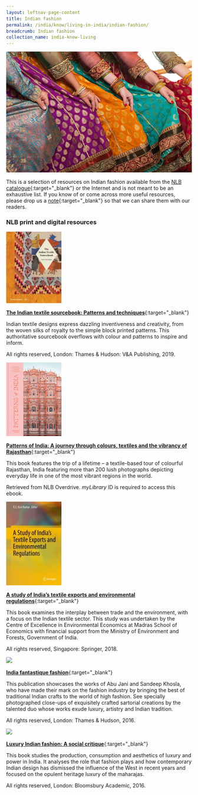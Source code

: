 ```yaml
---
layout: leftnav-page-content
title: Indian fashion
permalink: /india/know/living-in-india/indian-fashion/
breadcrumb: Indian fashion
collection_name: india-know-living
---
```


<img src="\images\india-living\indian-fashion.jpg" alt="indian-fashion" style="width:800px;" />

This is a selection of resources on Indian fashion available from the [NLB catalogue](http://catalogue.nlb.gov.sg/){:target="_blank"} or the Internet and is not meant to be an exhaustive list. If you know of or come across more useful resources, please drop us a [note](mailto:ref@nlb.gov.sg){:target="_blank"} so that we can share them with our readers.

### **NLB print and digital resources**

<img src="/images/book-covers/The-Indian-textile-sourcebook-patterns-and-techniques.jpg" style="width:150px;" />

[**The Indian textile sourcebook: Patterns and techniques**](https://eservice.nlb.gov.sg/item_holding.aspx?bid=203883903){:target="_blank"}

Indian textile designs express dazzling inventiveness and creativity, from the woven silks of royalty to the simple block printed patterns. This authoritative sourcebook overflows with colour and patterns to inspire and inform.

All rights reserved, London: Thames & Hudson: V&A Publishing, 2019.

<img src="/images/book-covers/Patterns-of-India-A-journey-through-colours-textiles-and-the-vibrancy-of-Rajasthan.jpg" style="width:150px;" />

[**Patterns of India: A journey through colours, textiles and the vibrancy of Rajasthan**](https://nlb.overdrive.com/media/4941580){:target="_blank"}

This book features the trip of a lifetime – a textile-based tour of colourful Rajasthan, India featuring more than 200 lush photographs depicting everyday life in one of the most vibrant regions in the world.

Retrieved from NLB Overdrive. *myLibrary* ID is required to access this ebook.

<img src="/images/book-covers/A-study-of-Indias-textile-exports-and-environmental-regulations.jpg" style="width:150px;" />

[**A study of India’s textile exports and environmental regulations**](https://eservice.nlb.gov.sg/item_holding.aspx?bid=203822470 ){:target="_blank"}

This book examines the interplay between trade and the environment, with a focus on the Indian textile sector. This study was undertaken by the Centre of Excellence in Environmental Economics at Madras School of Economics with financial support from the Ministry of Environment and Forests, Government of India.

All rights reserved, Singapore: Springer, 2018.

<img src="/images/book-covers/India-fantastique-fashion.jpg" style="width:150px;" />

[**India fantastique fashion**](http://eservice.nlb.gov.sg/item_holding.aspx?bid=202670516){:target="_blank"}

This publication showcases the works of Abu Jani and Sandeep Khosla, who have made their mark on the fashion industry by bringing the best of traditional Indian crafts to the world of high fashion. See specially photographed close-ups of exquisitely crafted sartorial creations by the talented duo whose works exude luxury, artistry and Indian tradition.

All rights reserved, London: Thames & Hudson, 2016.

<img src="/images/book-covers/Luxury-Indian-fashion-A-social-critique.jpg" style="width:150px;" />

[**Luxury Indian fashion: A social critique**](http://eservice.nlb.gov.sg/item_holding.aspx?bid=202668985){:target="_blank"}

This book studies the production, consumption and aesthetics of luxury and power in India. It analyses the role that fashion plays and how contemporary Indian design has dismissed the influence of the West in recent years and focused on the opulent heritage luxury of the maharajas.

All rights reserved, London: Bloomsbury Academic, 2016.
